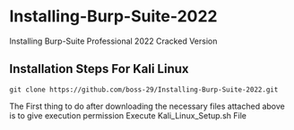 # Installing-Burp-Suite-2022
Installing Burp-Suite Professional 2022 Cracked Version
## Installation Steps For Kali Linux
```
git clone https://github.com/boss-29/Installing-Burp-Suite-2022.git
```
The First thing to do after downloading the necessary files attached above is to give execution permission
Execute Kali_Linux_Setup.sh File
